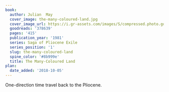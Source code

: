 ```yaml
---
book:
  author: Julian  May
  cover_image: the-many-coloured-land.jpg
  cover_image_url: https://i.gr-assets.com/images/S/compressed.photo.goodreads.com/books/1174314750l/378639.jpg
  goodreads: '378639'
  pages: '415'
  publication_year: '1981'
  series: Saga of Pliocene Exile
  series_position: '1'
  slug: the-many-coloured-land
  spine_color: '#8b999e'
  title: The Many-Coloured Land
plan:
  date_added: '2018-10-05'
---
```


One-direction time travel back to the Pliocene.
